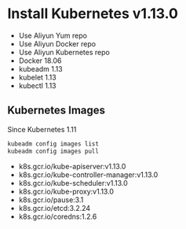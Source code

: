 # Install Kubernetes v1.13.0

* Use Aliyun Yum repo
* Use Aliyun Docker repo
* Use Aliyun Kubernetes repo
* Docker 18.06
* kubeadm 1.13
* kubelet 1.13
* kubectl 1.13

## Kubernetes Images

Since Kubernetes 1.11

```bash
kubeadm config images list
kubeadm config images pull
```

* k8s.gcr.io/kube-apiserver:v1.13.0
* k8s.gcr.io/kube-controller-manager:v1.13.0
* k8s.gcr.io/kube-scheduler:v1.13.0
* k8s.gcr.io/kube-proxy:v1.13.0
* k8s.gcr.io/pause:3.1
* k8s.gcr.io/etcd:3.2.24
* k8s.gcr.io/coredns:1.2.6
